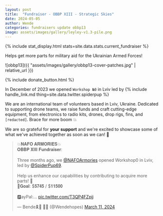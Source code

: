 ```yaml
---
layout: post
title:  "Fundraiser - OBBP XIII - Strategic Skies"
date: 2024-05-05
author: Wende
categories: fundraisers update obbp13
image: assets/images/gallery/leyley-v1.3-pile.png
---
```


{% include stat_display.html stats=site.data.stats.current_fundraiser %}

Helps get more parts for military aid for the Ukrainian Armed Forces!

![obbp13]({{ "assets/images/gallery/obbp13-cover-patches.jpg" | relative_url }})

{% include donate_button.html %}

In December of 2023 we opened `Workshop №0` in Lviv led by {% include handle_link.md thing=site.data.twitter.spiderpup %}

We are an international team of volunteers based in Lviv, Ukraine. Dedicated to supporting drone teams, we raise funds and craft cutting-edge equipment, from electronics to radio kits, drones, drop rigs, fins, and `[redacted]`. Brace for more boom 💥

We are so grateful for **your support** and we're excited to showcase some of what we've achieved together as soon as we can! 🙏

<div>
<blockquote class="twitter-tweet tw-align-center"><p lang="en" dir="ltr">💥𝐍𝐀𝐅𝐎 𝐀𝐑𝐌𝐎𝐑𝐈𝐄𝐒💥<br>𝐎𝐁𝐁𝐏 𝐗𝐈𝐈𝐈 𝐅𝐮𝐧𝐝𝐫𝐚𝐢𝐬𝐞𝐫: <br><br>Three months ago, we <a href="https://twitter.com/NAFOArmories?ref_src=twsrc%5Etfw">@NAFOArmories</a> opened Workshop0 in Lviv, led by <a href="https://twitter.com/SpiderPup69?ref_src=twsrc%5Etfw">@SpiderPup69</a>. <br><br>Help us enhance our capabilities by contributing to acquire more parts! 🙏<br>🎯𝐆𝐨𝐚𝐥: $𝟓𝟕𝟒𝟓 / $𝟏𝟏𝟓𝟎𝟎<br><br>🅿️ayPal:… <a href="https://t.co/T3QP4FZpjj">pic.twitter.com/T3QP4FZpjj</a></p>&mdash; Bende🎗️🐝 🏴‍☠️ (@Wendehopes) <a href="https://twitter.com/Wendehopes/status/1766999074581221836?ref_src=twsrc%5Etfw">March 11, 2024</a></blockquote> <script async src="https://platform.twitter.com/widgets.js" charset="utf-8"></script>
</div>
